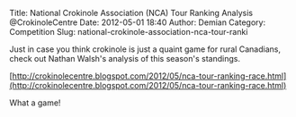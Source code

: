 Title: National Crokinole Association (NCA) Tour Ranking Analysis @CrokinoleCentre
Date: 2012-05-01 18:40
Author: Demian
Category: Competition
Slug: national-crokinole-association-nca-tour-ranki

Just in case you think crokinole is just a quaint game for rural
Canadians, check out Nathan Walsh's analysis of this season's standings.

[http://crokinolecentre.blogspot.com/2012/05/nca-tour-ranking-race.html](http://crokinolecentre.blogspot.com/2012/05/nca-tour-ranking-race.html)

What a game!
